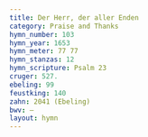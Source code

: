 ```yaml
---
title: Der Herr, der aller Enden
category: Praise and Thanks
hymn_number: 103
hymn_year: 1653
hymn_meter: 77 77
hymn_stanzas: 12
hymn_scripture: Psalm 23
cruger: 527.
ebeling: 99
feustking: 140
zahn: 2041 (Ebeling)
bwv: —
layout: hymn
---
```

<br>

